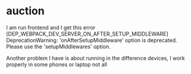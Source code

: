 # auction
I am run frontend and I get this error [DEP_WEBPACK_DEV_SERVER_ON_AFTER_SETUP_MIDDLEWARE] DeprecationWarning: 'onAfterSetupMiddleware' option is deprecated. Please use the 'setupMiddlewares' option.

Another problem I have is about running in the difference devices, I work properly in some phones or laptop not all
